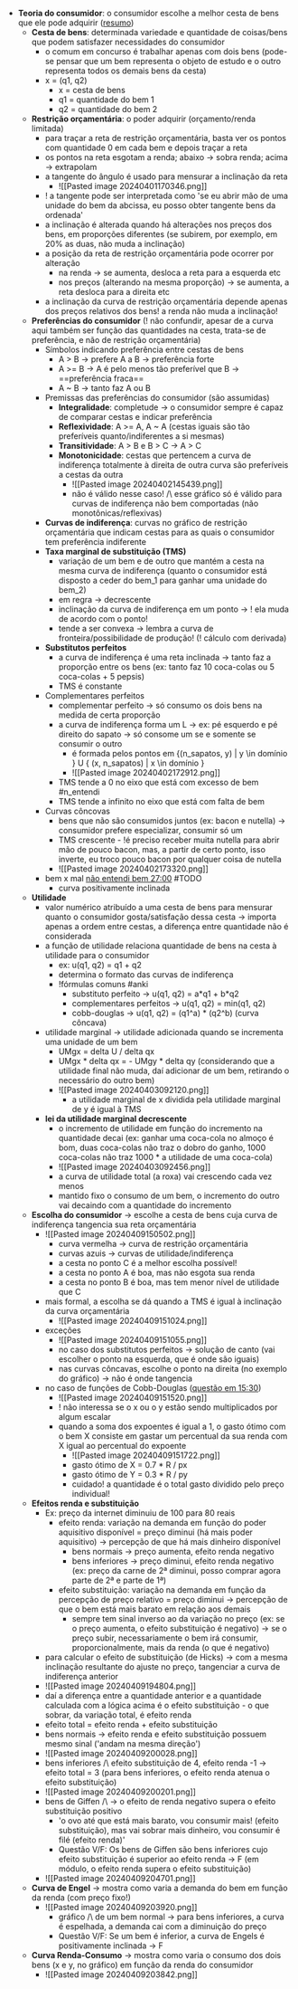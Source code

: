 * **Teoria do consumidor**: o consumidor escolhe a melhor cesta de bens que ele pode adquirir ([resumo](https://www.estrategiaconcursos.com.br/app/dashboard/cursos/275496/aulas/2639682/videos/82662))
	* **Cesta de bens**: determinada variedade e quantidade de coisas/bens que podem satisfazer necessidades do consumidor
		* o comum em concurso é trabalhar apenas com dois bens (pode-se pensar que um bem representa o objeto de estudo e o outro representa todos os demais bens da cesta)
		* x = (q1, q2) 
			* x = cesta de bens
			* q1 = quantidade do bem 1
			* q2 = quantidade do bem 2
	* **Restrição orçamentária**: o poder adquirir (orçamento/renda limitada)
		* para traçar a reta de restrição orçamentária, basta ver os pontos com quantidade 0 em cada bem e depois traçar a reta
		* os pontos na reta esgotam a renda; abaixo -> sobra renda; acima -> extrapolam
		* a tangente do ângulo é usado para mensurar a inclinação da reta
			* ![[Pasted image 20240401170346.png]]
		* ! a tangente pode ser interpretada como 'se eu abrir mão de uma unidade do bem da abcissa, eu posso obter tangente bens da ordenada'
		* a inclinação é alterada quando há alterações nos preços dos bens, em proporções diferentes (se subirem, por exemplo, em 20% as duas, não muda a inclinação)
		* a posição da reta de restrição orçamentária pode ocorrer por alteração
			* na renda -> se aumenta, desloca a reta para a esquerda etc
			* nos preços (alterando na mesma proporção) -> se aumenta, a reta desloca para a direita etc
		* a inclinação da curva de restrição orçamentária depende apenas dos preços relativos dos bens! a renda não muda a inclinação!
	* **Preferências do consumidor** (! não confundir, apesar de a curva aqui também ser função das quantidades na cesta, trata-se de preferência, e não de restrição orçamentária)
		* Símbolos indicando preferência entre cestas de bens
			* A > B -> prefere A a B -> preferência forte
			* A >= B -> A é pelo menos tão preferível que B -> ==preferência fraca==
			* A ~ B -> tanto faz A ou B
		* Premissas das preferências do consumidor (são assumidas)
			* **Integralidade**: completude -> o consumidor sempre é capaz de comparar cestas e indicar preferência
			* **Reflexividade**: A >= A, A ~ A (cestas iguais são tão preferíveis quanto/indiferentes a si mesmas)
			* **Transitividade**: A > B e B > C -> A > C
			* **Monotonicidade**: cestas que pertencem a curva de indiferença totalmente à direita de outra curva são preferíveis a cestas da outra
				* ![[Pasted image 20240402145439.png]]
				* não é válido nesse caso! /\ esse gráfico só é válido para curvas de indiferença não bem comportadas (não monotônicas/reflexivas)
		* **Curvas de indiferença**: curvas no gráfico de restrição orçamentária que indicam cestas para as quais o consumidor tem preferência indiferente
		* **Taxa marginal de substituição (TMS)**
			* variação de um bem e de outro que mantém a cesta na mesma curva de indiferença (quanto o consumidor está disposto a ceder do bem_1 para ganhar uma unidade do bem_2)
			* em regra -> decrescente
			* inclinação da curva de indiferença em um ponto -> ! ela muda de acordo com o ponto!
			* tende a ser convexa -> lembra a curva de fronteira/possibilidade de produção! (! cálculo com derivada)
		* **Substitutos perfeitos**
			* a curva de indiferença é uma reta inclinada -> tanto faz a proporção entre os bens (ex: tanto faz 10 coca-colas ou 5 coca-colas + 5 pepsis)
			* TMS é constante
		* Complementares perfeitos
			* complementar perfeito -> só consumo os dois bens na medida de certa proporção
			* a curva de indiferença forma um L -> ex: pé esquerdo e pé direito do sapato -> só consome um se e somente se consumir o outro
				* é formada pelos pontos em {(n_sapatos, y) |  y \\in domínio } U { (x, n_sapatos) | x \\in domínio }
				* ![[Pasted image 20240402172912.png]]
			* TMS tende a 0 no eixo que está com excesso de bem #n_entendi 
			* TMS tende a infinito no eixo que está com falta de bem
		* Curvas côncovas
			* bens que não são consumidos juntos (ex: bacon e nutella) -> consumidor prefere especializar, consumir só um
			* TMS crescente - !é preciso receber muita nutella para abrir mão de pouco bacon, mas, a partir de certo ponto, isso inverte, eu troco pouco bacon por qualquer coisa de nutella
			* ![[Pasted image 20240402173320.png]]
		* bem x mal [não entendi bem 27:00](https://www.estrategiaconcursos.com.br/app/dashboard/cursos/275496/aulas/2639682/videos/82657) #TODO 
			* curva positivamente inclinada
	* **Utilidade**
		* valor numérico atribuído a uma cesta de bens para mensurar quanto o consumidor gosta/satisfação dessa cesta -> importa apenas a ordem entre cestas, a diferença entre quantidade não é considerada
		* a função de utilidade relaciona quantidade de bens na cesta à utilidade para o consumidor
			* ex: u(q1, q2) = q1 + q2
			* determina o formato das curvas de indiferença
			* !fórmulas comuns #anki 
				* substituto perfeito -> u(q1, q2) = a\*q1 + b\*q2
				* complementares perfeitos -> u(q1, q2) = min(q1, q2)
				* cobb-douglas -> u(q1, q2) = (q1^a) \* (q2^b) (curva côncava)
		* utilidade marginal -> utilidade adicionada quando se incrementa uma unidade de um bem
			* UMgx = delta U / delta qx
			* UMgx \* delta qx = - UMgy \* delta qy (considerando que a utilidade final não muda, daí adicionar de um bem, retirando o necessário do outro bem)
			* ![[Pasted image 20240403092120.png]]
				* a utilidade marginal de x dividida pela utilidade marginal de y é igual à TMS
		* **lei da utilidade marginal decrescente**
			* o incremento de utilidade em função do incremento na quantidade decai (ex: ganhar uma coca-cola no almoço é bom, duas coca-colas não traz o dobro do ganho, 1000 coca-colas não traz 1000 * a utilidade de uma coca-cola)
			* ![[Pasted image 20240403092456.png]]
			* a curva de utilidade total (a roxa) vai crescendo cada vez menos
			* mantido fixo o consumo de um bem, o incremento do outro vai decaindo com a quantidade do incremento
	* **Escolha do consumidor** -> escolhe a cesta de bens cuja curva de indiferença tangencia sua reta orçamentária
		* ![[Pasted image 20240409150502.png]]
			* curva vermelha -> curva de restrição orçamentária
			* curvas azuis -> curvas de utilidade/indiferença
			* a cesta no ponto C é a melhor escolha possível!
			* a cesta no ponto A é boa, mas não esgota sua renda
			* a cesta no ponto B é boa, mas tem menor nível de utilidade que C
		* mais formal, a escolha se dá quando a TMS é igual à inclinação da curva orçamentária
			* ![[Pasted image 20240409151024.png]]
		* exceções
			* ![[Pasted image 20240409151055.png]]
			* no caso dos substitutos perfeitos -> solução de canto (vai escolher o ponto na esquerda, que é onde são iguais)
			* nas curvas côncavas, escolhe o ponto na direita (no exemplo do gráfico) -> não é onde tangencia
		* no caso de funções de Cobb-Douglas ([questão em 15:30](https://www.estrategiaconcursos.com.br/app/dashboard/cursos/275496/aulas/2639682/videos/82659))
			* ![[Pasted image 20240409151520.png]]
			* ! não interessa se o x ou o y estão sendo multiplicados por algum escalar
			* quando a soma dos expoentes é igual a 1, o gasto ótimo com o bem X consiste em gastar um percentual da sua renda com X igual ao percentual do expoente
				* ![[Pasted image 20240409151722.png]]
				* gasto ótimo de X = 0.7 \* R / px
				* gasto ótimo de Y = 0.3 \* R / py
				* cuidado! a quantidade é o total gasto dividido pelo preço individual!
	* **Efeitos renda e substituição**
		* Ex: preço da internet diminuiu de 100 para 80 reais
			* efeito renda: variação na demanda em função do poder aquisitivo disponível = preço diminui (há mais poder aquisitivo) -> percepção de que há mais dinheiro disponível
				* bens normais -> preço aumenta, efeito renda negativo
				* bens inferiores -> preço diminui, efeito renda negativo (ex: preço da carne de 2ª diminui, posso comprar agora parte de 2ª e parte de 1ª)
			* efeito substituição: variação na demanda em função da percepção de preço relativo = preço diminui -> percepção de que o bem está mais barato em relação aos demais
				* sempre tem sinal inverso ao da variação no preço (ex: se o preço aumenta, o efeito substituição é negativo) -> se o preço subir, necessariamente o bem irá consumir, proporcionalmente, mais da renda (o que é negativo)
		* para calcular o efeito de substituição (de Hicks) -> com a mesma inclinação resultante do ajuste no preço, tangenciar a curva de indiferença anterior
		* ![[Pasted image 20240409194804.png]]
		* daí a diferença entre a quantidade anterior e a quantidade calculada com a lógica acima é o efeito substituição - o que sobrar, da variação total, é efeito renda
		* efeito total = efeito renda + efeito substituição
		* bens normais -> efeito renda e efeito substituição possuem mesmo sinal ('andam na mesma direção')
		* ![[Pasted image 20240409200028.png]]
		* bens inferiores /\\ efeito substituição de 4, efeito renda -1 -> efeito total = 3 (para bens inferiores, o efeito renda atenua o efeito substituição)
		* ![[Pasted image 20240409200201.png]]
		* bens de Giffen /\\ -> o efeito de renda negativo supera o efeito substituição positivo
			* 'o ovo até que está mais barato, vou consumir mais! (efeito substituição), mas vai sobrar mais dinheiro, vou consumir é filé (efeito renda)'
			* Questão V/F: Os bens de Giffen são bens inferiores cujo efeito substituição é superior ao efeito renda -> F (em módulo, o efeito renda supera o efeito substituição)
		* ![[Pasted image 20240409204701.png]]
	* **Curva de Engel** -> mostra como varia a demanda do bem em função da renda (com preço fixo!)
		* ![[Pasted image 20240409203920.png]]
			* gráfico /\\ de um bem normal -> para bens inferiores, a curva é espelhada, a demanda cai com a diminuição do preço
			* Questão V/F: Se um bem é inferior, a curva de Engels é positivamente inclinada -> F
	* **Curva Renda-Consumo** -> mostra como varia o consumo dos dois bens (x e y, no gráfico) em função da renda do consumidor
		* ![[Pasted image 20240409203842.png]]


